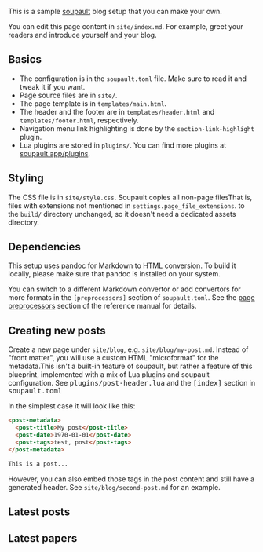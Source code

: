 This is a sample [soupault](https://soupault.app) blog setup that you can make your own.

You can edit this page content in `site/index.md`. For example, greet your readers
and introduce yourself and your blog.

## Basics

* The configuration is in the `soupault.toml` file. Make sure to read it and tweak it if you want.
* Page source files are in `site/`.
* The page template is in `templates/main.html`.
* The header and the footer are in `templates/header.html` and `templates/footer.html`, respectively.
* Navigation menu link highlighting is done by the `section-link-highlight` plugin.
* Lua plugins are stored in `plugins/`. You can find more plugins at [soupault.app/plugins](https://www.soupault.app/plugins/).

## Styling

The CSS file is in `site/style.css`. Soupault copies all non-page files<fn id="asset-files">That is, files with extensions not mentioned in
<code>settings.page_file_extensions</code>.</fn> to the `build/` directory unchanged, so it doesn't need a dedicated assets directory.

## Dependencies

This setup uses [pandoc](https://pandoc.org) for Markdown to HTML conversion. To build it locally, please make sure
that pandoc is installed on your system.

You can switch to a different Markdown convertor or add convertors for more formats in the `[preprocessors]` section
of `soupault.toml`. See the [page preprocessors](https://soupault.app/reference-manual/#page-preprocessors)
section of the reference manual for details.
## Creating new posts

Create a new page under `site/blog`, e.g. `site/blog/my-post.md`. Instead of "front matter", you will use a custom
HTML "microformat" for the metadata.<fn id="post-metadata">This isn't a built-in feature of soupault, but rather a feature
of this blueprint, implemented with a mix of Lua plugins and soupault configuration. See <kbd>plugins/post-header.lua</kbd>
and the <kbd>[index]</kbd> section in <kbd>soupault.toml</kbd>

In the simplest case it will look like this:

```html
<post-metadata>
  <post-title>My post</post-title>
  <post-date>1970-01-01</post-date>
  <post-tags>test, post</post-tags>
</post-metadata>

This is a post...
```

However, you can also embed those tags in the post content and still have a generated header. See `site/blog/second-post.md`
for an example.
<h2 id="latest-entries-header">Latest posts</h2>

<div id="latest-blog-entries">
  <!-- The blog-summary index view will insert titles of the latest 10 entries here.
       To change the behaviour or styling,
       edit the [index.views.blog-summary] section in soupault.toml
    -->
</div>

<h2 id="latest-papers-entries-header">Latest papers</h2>
<div id="latest-papers-entries"></div>
